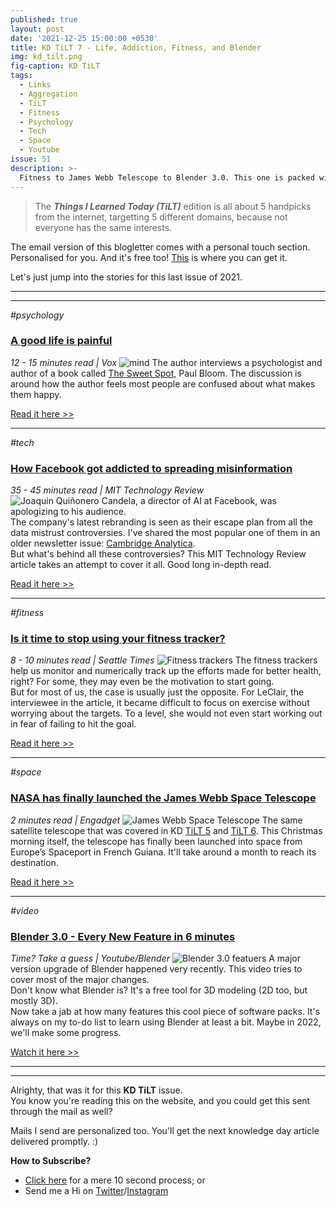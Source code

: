 ```yaml
---
published: true
layout: post
date: '2021-12-25 15:00:00 +0530'
title: KD TiLT 7 - Life, Addiction, Fitness, and Blender
img: kd_tilt.png
fig-caption: KD TiLT
tags:
  - Links
  - Aggregation
  - TiLT
  - Fitness
  - Psychology
  - Tech
  - Space
  - Youtube
issue: 51
description: >-
  Fitness to James Webb Telescope to Blender 3.0. This one is packed with stories for everyone's tastes.
---
```


> The **_Things I Learned Today (TiLT)_** edition is all about 5 handpicks from the internet, targetting 5 different domains, because not everyone has the same interests.  

The email version of this blogletter comes with a personal touch section. Personalised for you. And it's free too! [This](https://knowledgeday.in/signup/?utm_source=kdweb_issue51&utm_medium=web&utm_campaign=issue51) is where you can get it.  

Let's just jump into the stories for this last issue of 2021.  

-----
-----

_#psychology_
### [A good life is painful](https://www.vox.com/vox-conversations-podcast/2021/12/13/22811994/vox-conversations-paul-bloom-the-sweet-spot?utm_source=knowledgeday_newsletter&utm_medium=web&utm_campaign=issue51)
_12 - 15 minutes read | Vox_
![mind]({{site.baseurl}}/assets/img/mind_qs_hero.jpg)
The author interviews a psychologist and author of a book called [The Sweet Spot](https://www.harpercollins.com/products/the-sweet-spot-paul-bloom?variant=33090880733218), Paul Bloom. The discussion is around how the author feels most people are confused about what makes them happy.  

[Read it here >>](https://www.vox.com/vox-conversations-podcast/2021/12/13/22811994/vox-conversations-paul-bloom-the-sweet-spot?utm_source=knowledgeday_newsletter&utm_medium=web&utm_campaign=issue51)  

-----

_#tech_
### [How Facebook got addicted to spreading misinformation](https://outline.com/k5yJaM?utm_source=knowledgeday_newsletter&utm_medium=web&utm_campaign=issue51)
_35 - 45 minutes read | MIT Technology Review_
![Joaquin Quiñonero Candela, a director of AI at Facebook, was apologizing to his audience.](https://wp.technologyreview.com/wp-content/uploads/2021/03/JoaquinQuinoneroCandela-316.jpeg)
The company's latest rebranding is seen as their escape plan from all the data mistrust controversies. I've shared the most popular one of them in an older newsletter issue: [Cambridge Analytica](https://knowledgeday.in/scandals/).  
But what's behind all these controversies? This MIT Technology Review article takes an attempt to cover it all. Good long in-depth read.  

[Read it here >>](https://outline.com/k5yJaM?utm_source=knowledgeday_newsletter&utm_medium=web&utm_campaign=issue51)

-----

_#fitness_
### [Is it time to stop using your fitness tracker?](https://www.seattletimes.com/life/is-it-time-to-stop-using-your-fitness-tracker/?utm_source=knowledgeday_newsletter&utm_medium=web&utm_campaign=issue51)
_8 - 10 minutes read | Seattle Times_
![Fitness trackers](https://images.seattletimes.com/wp-content/uploads/2021/12/12212021_1_093448.jpg?d=900x600)
The fitness trackers help us monitor and numerically track up the efforts made for better health, right? For some, they may even be the motivation to start going.  
But for most of us, the case is usually just the opposite. For LeClair, the interviewee in the article, it became difficult to focus on exercise without worrying about the targets. To a level, she would not even start working out in fear of failing to hit the goal.

[Read it here >>](https://www.seattletimes.com/life/is-it-time-to-stop-using-your-fitness-tracker/?utm_source=knowledgeday_newsletter&utm_medium=web&utm_campaign=issue51)

-----

_#space_
### [NASA has finally launched the James Webb Space Telescope](https://www.engadget.com/nasa-james-webb-space-telescope-launch-123452649.html?utm_source=knowledgeday_newsletter&utm_medium=web&utm_campaign=issue51)
_2 minutes read | Engadget_
![James Webb Space Telescope](https://s.yimg.com/uu/api/res/1.2/WQRMWkJvxDRsMn1Bddw3nw--~B/Zmk9ZmlsbDtoPTQzOTt3PTY3NTthcHBpZD15dGFjaHlvbg--/https://s.yimg.com/os/creatr-uploaded-images/2021-09/b4ddee40-10ae-11ec-8edf-b89706fd9f91.cf.webp)
The same satellite telescope that was covered in KD [TiLT 5](https://knowledgeday.in/tilt-five/) and [TiLT 6](https://knowledgeday.in/tilt-six/). This Christmas morning itself, the telescope has finally been launched into space from Europe’s Spaceport in French Guiana. It'll take around a month to reach its destination.

[Read it here >>](https://www.engadget.com/nasa-james-webb-space-telescope-launch-123452649.html?utm_source=knowledgeday_newsletter&utm_medium=web&utm_campaign=issue51)

-----

_#video_
### [Blender 3.0 - Every New Feature in 6 minutes](https://www.youtube.com/watch?v=JZIFWEY3l6k&utm_source=knowledgeday_newsletter&utm_medium=web&utm_campaign=issue51)
_Time? Take a guess | Youtube/Blender_
![Blender 3.0 featuers](http://i3.ytimg.com/vi/JZIFWEY3l6k/hqdefault.jpg)
A major version upgrade of Blender happened very recently. This video tries to cover most of the major changes.  
Don't know what Blender is? It's a free tool for 3D modeling (2D too, but mostly 3D).  
Now take a jab at how many features this cool piece of software packs. It's always on my to-do list to learn using Blender at least a bit. Maybe in 2022, we'll make some progress.

[Watch it here >>](https://www.youtube.com/watch?v=JZIFWEY3l6k&utm_source=knowledgeday_newsletter&utm_medium=web&utm_campaign=issue51)

------
------

Alrighty, that was it for this **KD TiLT** issue.   
You know you're reading this on the website, and you could get this sent through the mail as well?  

Mails I send are personalized too. You'll get the next knowledge day article delivered promptly. :)  

**How to Subscribe?**  
- [Click here](https://knowledgeday.in/signup/?utm_source=kdweb_issue51&utm_medium=web&utm_campaign=issue51) for a mere 10 second process; or    
- Send me a Hi on [Twitter](https://twitter.com/knowledgedaynl?utm_source=knowledgeday_newsletter&utm_medium=web&utm_campaign=issue51)/[Instagram](http://instagram.com/knowledgedaynl?utm_source=knowledgeday_newsletter&utm_medium=web&utm_campaign=issue51)  
